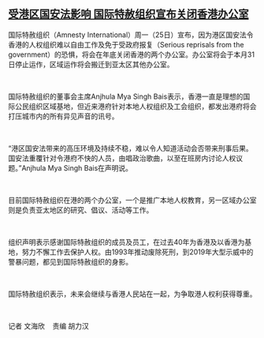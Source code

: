 <!--1635154561000-->
[受港区国安法影响   国际特赦组织宣布关闭香港办公室](https://www.rfa.org/mandarin/yataibaodao/gangtai/jm-10252021053555.html)
------

<p>国际特赦组织（Amnesty International）周一（25日）宣布，因为港区国安法令香港的人权组织难以自由工作及免于受政府报复（Serious reprisals from the government）的恐惧，将会在年底关闭香港的两个办公室。办公室将会于本月31日停止运作，区域运作将会搬迁到亚太区其他办公室。</p><p> </p><p>国际特赦组织的董事会主席Anjhula Mya Singh Bais表示，香港一直是理想的国际公民组织区域基地，但近来港府针对本地人权组织及工会组织，都发出港府将会打压城市内的所有异见声音的讯号。</p><p> </p><p>“港区国安法带来的高压环境及持续不稳，难以令人知道活动会否带来刑事后果。国安法重覆针对令港府不快的人员，由唱政治歌曲，以至在班房内讨论人权议题。”Anjhula Mya Singh Bais在声明说。</p><p> </p><p>目前国际特赦组织在港的两个办公室，一个是推广本地人权教育，另一区域办公室则是负责亚太地区的研究、倡议、活动等工作。</p><p> </p><p>组织声明表示感谢国际特赦组织的成员及员工，在过去40年为香港及以香港为基地，努力不懈工作去保护人权。由1993年推动废除死刑，到2019年大型示威中的警暴问题，都见到国际特赦组织的身影。</p><p> </p><p>国际特赦组织表示，未来会继续与香港人民站在一起，为争取港人权利获得尊重。</p><p> </p><p>记者 文海欣    责编 胡力汉</p>
